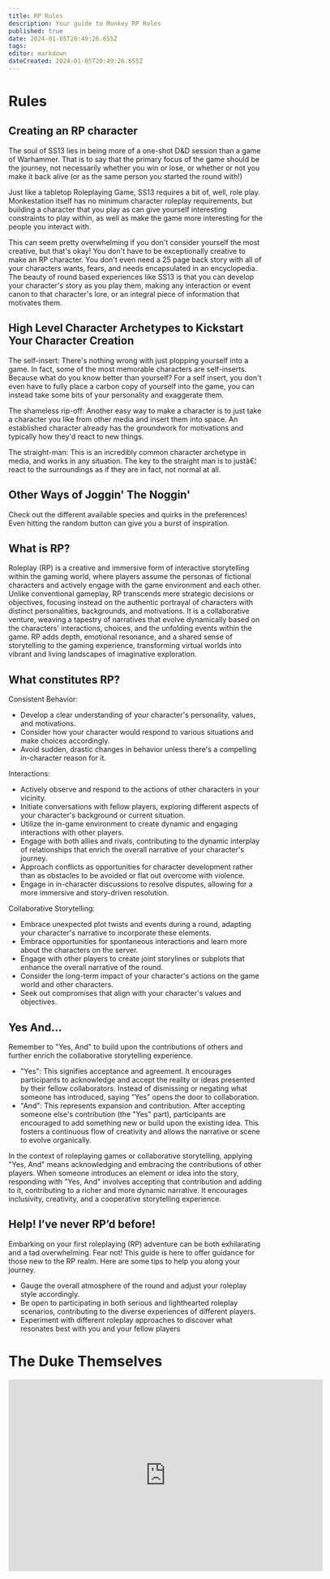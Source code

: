 ```yaml
---
title: RP Rules
description: Your guide to Monkey RP Rules
published: true
date: 2024-01-05T20:49:26.655Z
tags: 
editor: markdown
dateCreated: 2024-01-05T20:49:26.655Z
---
```


# Rules

## Creating an RP character

The soul of SS13 lies in being more of a one-shot D&D session than a game of Warhammer. That is to say that the primary focus of the game should be the journey, not necessarily whether you win or lose, or whether or not you make it back alive (or as the same person you started the round with!)

Just like a tabletop Roleplaying Game, SS13 requires a bit of, well, role play. Monkestation itself has no minimum character roleplay requirements, but building a character that you play as can give yourself interesting constraints to play within, as well as make the game more interesting for the people you interact with.

This can seem pretty overwhelming if you don't consider yourself the most creative, but that's okay! You don't have to be exceptionally creative to make an RP character. You don't even need a 25 page back story with all of your characters wants, fears, and needs encapsulated in an encyclopedia. The beauty of round based experiences like SS13 is that you can develop your character's story as you play them, making any interaction or event canon to that character's lore, or an integral piece of information that motivates them.



## High Level Character Archetypes to Kickstart Your Character Creation

The self-insert: There's nothing wrong with just plopping yourself into a game. In fact, some of the most memorable characters are self-inserts. Because what do you know better than yourself? For a self insert, you don't even have to fully place a carbon copy of yourself into the game, you can instead take some bits of your personality and exaggerate them.

The shameless rip-off: Another easy way to make a character is to just take a character you like from other media and insert them into space. An established character already has the groundwork for motivations and typically how they'd react to new things.

The straight-man: This is an incredibly common character archetype in media, and works in any situation. The key to the straight man is to justâ€¦ react to the surroundings as if they are in fact, not normal at all.


## Other Ways of Joggin' The Noggin'

Check out the different available species and quirks in the preferences! Even hitting the random button can give you a burst of inspiration.

## What is RP?

Roleplay (RP) is a creative and immersive form of interactive storytelling within the gaming world, where players assume the personas of fictional characters and actively engage with the game environment and each other. Unlike conventional gameplay, RP transcends mere strategic decisions or objectives, focusing instead on the authentic portrayal of characters with distinct personalities, backgrounds, and motivations. It is a collaborative venture, weaving a tapestry of narratives that evolve dynamically based on the characters' interactions, choices, and the unfolding events within the game. RP adds depth, emotional resonance, and a shared sense of storytelling to the gaming experience, transforming virtual worlds into vibrant and living landscapes of imaginative exploration.

## What constitutes RP?

Consistent Behavior:
- Develop a clear understanding of your character's personality, values, and motivations.
- Consider how your character would respond to various situations and make choices accordingly.
- Avoid sudden, drastic changes in behavior unless there's a compelling in-character reason for it.

Interactions:
- Actively observe and respond to the actions of other characters in your vicinity.
- Initiate conversations with fellow players, exploring different aspects of your character's background or current situation.
- Utilize the in-game environment to create dynamic and engaging interactions with other players.
- Engage with both allies and rivals, contributing to the dynamic interplay of relationships that enrich the overall narrative of your character's journey.
- Approach conflicts as opportunities for character development rather than as obstacles to be avoided or flat out overcome with violence.
- Engage in in-character discussions to resolve disputes, allowing for a more immersive and story-driven resolution.

Collaborative Storytelling:
- Embrace unexpected plot twists and events during a round, adapting your character's narrative to incorporate these elements.
- Embrace opportunities for spontaneous interactions and learn more about the characters on the server.
- Engage with other players to create joint storylines or subplots that enhance the overall narrative of the round.
- Consider the long-term impact of your character's actions on the game world and other characters.
- Seek out compromises that align with your character's values and objectives.

## Yes And...
Remember to "Yes, And" to build upon the contributions of others and further enrich the collaborative storytelling experience.

- "Yes": This signifies acceptance and agreement. It encourages participants to acknowledge and accept the reality or ideas presented by their fellow collaborators. Instead of dismissing or negating what someone has introduced, saying "Yes" opens the door to collaboration.
- "And": This represents expansion and contribution. After accepting someone else's contribution (the "Yes" part), participants are encouraged to add something new or build upon the existing idea. This fosters a continuous flow of creativity and allows the narrative or scene to evolve organically.

In the context of roleplaying games or collaborative storytelling, applying "Yes, And" means acknowledging and embracing the contributions of other players. When someone introduces an element or idea into the story, responding with "Yes, And" involves accepting that contribution and adding to it, contributing to a richer and more dynamic narrative. It encourages inclusivity, creativity, and a cooperative storytelling experience.

## Help! I’ve never RP’d before!
Embarking on your first roleplaying (RP) adventure can be both exhilarating and a tad overwhelming. Fear not! This guide is here to offer guidance for those new to the RP realm. Here are some tips to help you along your journey.

- Gauge the overall atmosphere of the round and adjust your roleplay style accordingly.
- Be open to participating in both serious and lighthearted roleplay scenarios, contributing to the diverse experiences of different players.
- Experiment with different roleplay approaches to discover what resonates best with you and your fellow players

# The Duke Themselves
<iframe src="https://player.twitch.tv/?channel=thedukeofook&parent=wiki.monkestation.com" frameborder="0" allowfullscreen="true" scrolling="no" height="378" width="620"></iframe>